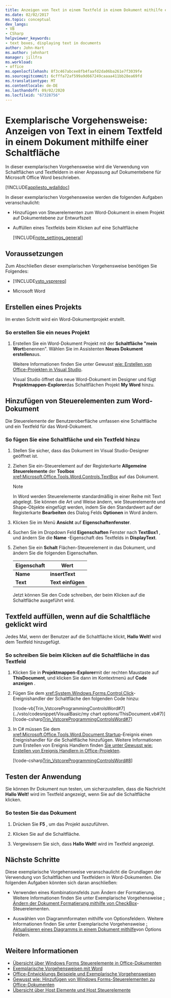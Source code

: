 ```yaml
---
title: Anzeigen von Text in einem Textfeld in einem Dokument mithilfe einer Schaltfläche
ms.date: 02/02/2017
ms.topic: conceptual
dev_langs:
- VB
- CSharp
helpviewer_keywords:
- text boxes, displaying text in documents
author: John-Hart
ms.author: johnhart
manager: jillfra
ms.workload:
- office
ms.openlocfilehash: 8f3c467abcee8fb4faafd2da06ba261e7f3039fe
ms.sourcegitcommit: 6cfffa72af599a9d667249caaaa411bb28ea69fd
ms.translationtype: MT
ms.contentlocale: de-DE
ms.lasthandoff: 09/02/2020
ms.locfileid: "67328756"
---
```

# <a name="walkthrough-display-text-in-a-text-box-in-a-document-using-a-button"></a>Exemplarische Vorgehensweise: Anzeigen von Text in einem Textfeld in einem Dokument mithilfe einer Schaltfläche
  In dieser exemplarischen Vorgehensweise wird die Verwendung von Schaltflächen und Textfeldern in einer Anpassung auf Dokumentebene für Microsoft Office Word beschrieben.

 [!INCLUDE[appliesto_wdalldoc](../vsto/includes/appliesto-wdalldoc-md.md)]

 In dieser exemplarischen Vorgehensweise werden die folgenden Aufgaben veranschaulicht:

- Hinzufügen von Steuerelementen zum Word-Dokument in einem Projekt auf Dokumentebene zur Entwurfszeit

- Auffüllen eines Textfelds beim Klicken auf eine Schaltfläche

  [!INCLUDE[note_settings_general](../sharepoint/includes/note-settings-general-md.md)]

## <a name="prerequisites"></a>Voraussetzungen
 Zum Abschließen dieser exemplarischen Vorgehensweise benötigen Sie Folgendes:

- [!INCLUDE[vsto_vsprereq](../vsto/includes/vsto-vsprereq-md.md)]

- Microsoft Word

## <a name="create-the-project"></a>Erstellen eines Projekts
 Im ersten Schritt wird ein Word-Dokumentprojekt erstellt.

### <a name="to-create-a-new-project"></a>So erstellen Sie ein neues Projekt

1. Erstellen Sie ein Word-Dokument Projekt mit der **Schaltfläche "mein Wort**benennen". Wählen Sie im Assistenten **Neues Dokument erstellen**aus.

     Weitere Informationen finden Sie unter Gewusst [wie: Erstellen von Office-Projekten in Visual Studio](../vsto/how-to-create-office-projects-in-visual-studio.md).

     Visual Studio öffnet das neue Word-Dokument im Designer und fügt **Projektmappen-Explorer**das Schaltflächen Projekt **My Word** hinzu.

## <a name="add-controls-to-the-word-document"></a>Hinzufügen von Steuerelementen zum Word-Dokument
 Die Steuerelemente der Benutzeroberfläche umfassen eine Schaltfläche und ein Textfeld für das Word-Dokument.

### <a name="to-add-a-button-and-a-text-box"></a>So fügen Sie eine Schaltfläche und ein Textfeld hinzu

1. Stellen Sie sicher, dass das Dokument im Visual Studio-Designer geöffnet ist.

2. Ziehen Sie ein-Steuerelement auf der Registerkarte **Allgemeine Steuerelemente** der **Toolbox** <xref:Microsoft.Office.Tools.Word.Controls.TextBox> auf das Dokument.

   > [!NOTE]
   > In Word werden Steuerelemente standardmäßig in einer Reihe mit Text abgelegt. Sie können die Art und Weise ändern, wie Steuerelemente und Shape-Objekte eingefügt werden, indem Sie den Standardwert auf der Registerkarte **Bearbeiten** des Dialog Felds **Optionen** in Word ändern.

3. Klicken Sie im Menü **Ansicht** auf **Eigenschaftenfenster**.

4. Suchen Sie im Dropdown Feld **Eigenschaften** Fenster nach **TextBox1** , und ändern Sie die **Name** -Eigenschaft des Textfelds in **DisplayText**.

5. Ziehen Sie ein **Schalt** Flächen-Steuerelement in das Dokument, und ändern Sie die folgenden Eigenschaften.

   |Eigenschaft|Wert|
   |--------------|-----------|
   |**Name**|**insertText**|
   |**Text**|**Text einfügen**|

   Jetzt können Sie den Code schreiben, der beim Klicken auf die Schaltfläche ausgeführt wird.

## <a name="populate-the-text-box-when-the-button-is-clicked"></a>Textfeld auffüllen, wenn auf die Schaltfläche geklickt wird
 Jedes Mal, wenn der Benutzer auf die Schaltfläche klickt, **Hallo Welt!** wird dem Textfeld hinzugefügt.

### <a name="to-write-to-the-text-box-when-the-button-is-clicked"></a>So schreiben Sie beim Klicken auf die Schaltfläche in das Textfeld

1. Klicken Sie in **Projektmappen-Explorer**mit der rechten Maustaste auf **ThisDocument**, und klicken Sie dann im Kontextmenü auf **Code anzeigen** .

2. Fügen Sie dem <xref:System.Windows.Forms.Control.Click>-Ereignishandler der Schaltfläche den folgenden Code hinzu:

     [!code-vb[Trin_VstcoreProgrammingControlsWord#7](../vsto/codesnippet/VisualBasic/my chart options/ThisDocument.vb#7)]
     [!code-csharp[Trin_VstcoreProgrammingControlsWord#7](../vsto/codesnippet/CSharp/Trin_VstcoreProgrammingControlsWordCS/ThisDocument.cs#7)]

3. In C# müssen Sie dem <xref:Microsoft.Office.Tools.Word.Document.Startup>-Ereignis einen Ereignishandler für die Schaltfläche hinzufügen. Weitere Informationen zum Erstellen von Ereignis Handlern finden [Sie unter Gewusst wie: Erstellen von Ereignis Handlern in Office-Projekten](../vsto/how-to-create-event-handlers-in-office-projects.md).

     [!code-csharp[Trin_VstcoreProgrammingControlsWord#8](../vsto/codesnippet/CSharp/Trin_VstcoreProgrammingControlsWordCS/ThisDocument.cs#8)]

## <a name="test-the-application"></a>Testen der Anwendung
 Sie können Ihr Dokument nun testen, um sicherzustellen, dass die Nachricht **Hallo Welt!** wird im Textfeld angezeigt, wenn Sie auf die Schaltfläche klicken.

### <a name="to-test-your-document"></a>So testen Sie das Dokument

1. Drücken Sie **F5** , um das Projekt auszuführen.

2. Klicken Sie auf die Schaltfläche.

3. Vergewissern Sie sich, dass **Hallo Welt!** wird im Textfeld angezeigt.

## <a name="next-steps"></a>Nächste Schritte
 Diese exemplarische Vorgehensweise veranschaulicht die Grundlagen der Verwendung von Schaltflächen und Textfeldern in Word-Dokumenten. Die folgenden Aufgaben könnten sich daran anschließen:

- Verwenden eines Kombinationsfelds zum Ändern der Formatierung. Weitere Informationen finden Sie unter Exemplarische Vorgehensweise [: Ändern der Dokument Formatierung mithilfe von CheckBox](../vsto/walkthrough-changing-document-formatting-using-checkbox-controls.md)-Steuerelementen.

- Auswählen von Diagrammformaten mithilfe von Optionsfeldern. Weitere Informationen finden Sie unter Exemplarische Vorgehensweise [: Aktualisieren eines Diagramms in einem Dokument mithilfe](../vsto/walkthrough-updating-a-chart-in-a-document-using-radio-buttons.md)von Options Feldern.

## <a name="see-also"></a>Weitere Informationen
- [Übersicht über Windows Forms Steuerelemente in Office-Dokumenten](../vsto/windows-forms-controls-on-office-documents-overview.md)
- [Exemplarische Vorgehensweisen mit Word](../vsto/walkthroughs-using-word.md)
- [Office-Entwicklungs Beispiele und Exemplarische Vorgehensweisen](../vsto/office-development-samples-and-walkthroughs.md)
- [Gewusst wie: Hinzufügen von Windows Forms-Steuerelementen zu Office-Dokumenten](../vsto/how-to-add-windows-forms-controls-to-office-documents.md)
- [Übersicht über Host Elemente und Host Steuerelemente](../vsto/host-items-and-host-controls-overview.md)
